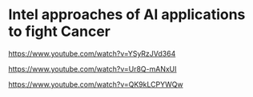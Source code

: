  
 # Intel approaches of AI applications to fight Cancer
 
 https://www.youtube.com/watch?v=YSyRzJVd364 
 
 https://www.youtube.com/watch?v=Ur8Q-mANxUI
 
 https://www.youtube.com/watch?v=QK9kLCPYWQw
